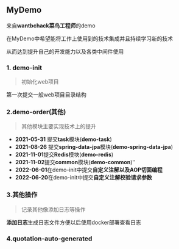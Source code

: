 ## MyDemo

来自**wantbchack菜鸟工程师**的demo

在MyDemo中希望能将工作上使用到的技术集成并且持续学习新的技术

从而达到提升自己的开发能力以及各类中间件使用


### 1. demo-init
>初始化web项目

第一次提交一般web项目目录结构
 
 ### 2.demo-order(其他)
 
 >其他模块主要实现技术上的提升
 
 * **2021-05-31** 提交**task**模块(**demo-task**)
 * **2021-08-26** 提交**spring-data-jpa**模块(**demo-spring-data-jpa**)
 * **2021-11-01**提交**Redis**模块(**demo-redis**)
 * **2021-11-02**提交**common**模块(**demo-common**)''
 * **2022-06-01**在demo-init中提交**自定义注解以及AOP切面编程** 
 * **2022-06-20**在demo-init中提交**自定义注解校验请求参数**
  ### 3.其他操作
  > 记录其他像添加日志等操作
  
  **添加日志**生成日志文件方便以后使用docker部署查看日志


### 4.quotation-auto-generated

 
 
 
